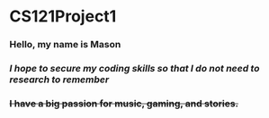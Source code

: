 # CS121Project1

### **Hello, my name is Mason**

### *I hope to secure my coding skills so that I do not need to research to remember*

### ~~I have a big passion for music, gaming, and stories.~~


 
